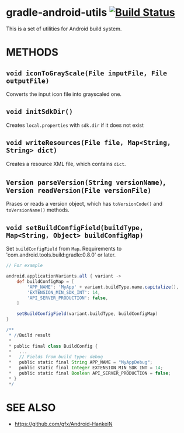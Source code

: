 # gradle-android-utils [![Build Status](https://secure.travis-ci.org/gfx/gradle-android-utils.png)](http://travis-ci.org/gfx/gradle-android-utils)

This is a set of utilities for Android build system.

# METHODS

## `void iconToGrayScale(File inputFile, File outputFile)`

Converts the input icon file into grayscaled one.

## `void initSdkDir()`

Creates `local.properties` with `sdk.dir` if it does not exist

## `void writeResources(File file, Map<String, String> dict)`

Creates a resource XML file, which contains `dict`.

## `Version parseVersion(String versionName)`, `Version readVersion(File versionFile)`

Prases or reads a version object, which has `toVersionCode()` and `toVersionName()` methods.

## `void setBuildConfigField(buildType, Map<String, Object> buildConfigMap)`

Set `buildConfigField` from `Map`. Requirements to 'com.android.tools.build:gradle:0.8.0' or later.

``` groovy
// For example

android.applicationVariants.all { variant ->
    def buildConfigMap = [
        'APP_NAME': 'MyApp' + variant.buildType.name.capitalize(),
        'EXTENSION_MIN_SDK_INT': 14,
        'API_SERVER_PRODUCTION': false,
    ]

    setBuildConfigField(variant.buildType, buildConfigMap)
}

/**
 * //Build result
 *
 * public final class BuildConfig {
 *   ...
 *   // Fields from build type: debug
 *   public static final String APP_NAME = "MyAppDebug";
 *   public static final Integer EXTENSION_MIN_SDK_INT = 14;
 *   public static final Boolean API_SERVER_PRODUCTION = false;
 * }
 */
```

# SEE ALSO

* https://github.com/gfx/Android-HankeiN

